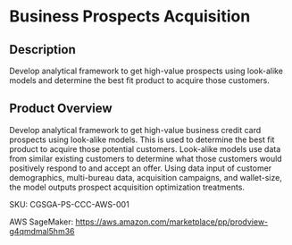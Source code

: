 # Business Prospects Acquisition

## Description
Develop analytical framework to get high-value prospects using look-alike models and determine the best fit product to acquire those customers.  

## Product Overview
Develop analytical framework to get high-value business credit card prospects using look-alike models. This is used to determine the best fit product to acquire those potential customers. Look-alike models use data from similar existing customers to determine what those customers would positively respond to and accept an offer. Using data input of customer demographics, multi-bureau data, acquisition campaigns, and wallet-size, the model outputs prospect acquisition optimization treatments.  

SKU: CGSGA-PS-CCC-AWS-001

AWS SageMaker: https://aws.amazon.com/marketplace/pp/prodview-g4qmdmal5hm36
